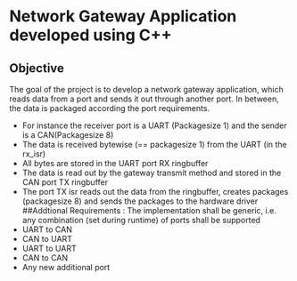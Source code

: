# Network Gateway Application developed using C++ 
## Objective
The goal of the project is to develop a network gateway application, which reads data from a port and sends it out
through another port. In between, the data is packaged according the port requirements.
  * For instance the receiver port is a UART (Packagesize 1) and the sender is a CAN(Packagesize 8)
  * The data is received bytewise (== packagesize 1) from the UART (in the rx_isr)
  * All bytes are stored in the UART port RX ringbuffer
  * The data is read out by the gateway transmit method and stored in the CAN port TX ringbuffer
  * The port TX isr reads out the data from the ringbuffer, creates packages (packagesize 8) and sends the packages to the hardware driver
##Addtional Requirements : 
The implementation shall be generic, i.e. any combination (set during runtime) of ports shall be supported
  * UART to CAN
  * CAN to UART
  * UART to UART
  * CAN to CAN
  * Any new additional port
